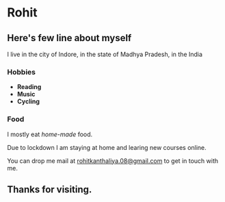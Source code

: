 # Rohit

## Here's few line about myself

I live in the city of Indore, in the state of Madhya Pradesh, in the India

### Hobbies

- **Reading**
- **Music**
- **Cycling**

### Food

I mostly eat *home-made* food.

Due to lockdown I am staying at home and learing new courses online.

You can drop me mail at rohitkanthaliya.08@gmail.com to get in touch with me.

## Thanks for visiting. 
